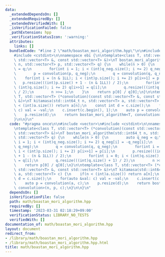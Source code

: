 ```yaml
---
data:
  _extendedDependsOn: []
  _extendedRequiredBy: []
  _extendedVerifiedWith: []
  _isVerificationFailed: false
  _pathExtension: hpp
  _verificationStatusIcon: ':warning:'
  attributes:
    links: []
  bundledCode: "#line 2 \"math/boastan_mori_algorithm.hpp\"\n\n#include <vector>\n\
    #include <cstdint>\n\nnamespace ebi {\n\ntemplate<class T, std::vector<T> (*convolution)(const\
    \ std::vector<T> &, const std::vector<T> &)>\nT bostan_mori_algorithm(std::int64_t\
    \ n, std::vector<T> p, std::vector<T> q) {\n    while(n > 0) {\n        auto q_neg\
    \ = q;\n        for(int i = 1; i < (int)q_neg.size(); i += 2) q_neg[i] = -q_neg[i];\n\
    \        p = convolution(p, q_neg);\n        q = convolution(q, q_neg);\n    \
    \    for(int i = (n & 1LL); i < (int)p.size(); i += 2) p[i>>1] = p[i];\n     \
    \   p.resize(((int)p.size() + 1 - (n & 1LL)) / 2);\n        for(int i = 0; i <\
    \ (int)q.size(); i += 2) q[i>>1] = q[i];\n        q.resize(((int)q.size() + 1)\
    \ / 2);\n        n >>= 1;\n    }\n    return p[0] / q[0];\n}\n\ntemplate<class\
    \ T, std::vector<T> (*convolution)(const std::vector<T> &, const std::vector<T>\
    \ &)>\nT kitamasa(std::int64_t n, std::vector<T> a, std::vector<T> c) {\n    if(n\
    \ < (int)a.size()) return a[n];\n    const int d = c.size();\n    for(auto &val:\
    \ c) val = -val;\n    c.insert(c.begin(), 1);\n    auto p = convolution(a, c);\n\
    \    p.resize(d);\n    return bostan_mori_algorithm<T, convolution>(n, p, c);\n\
    }\n\n}\n"
  code: "#pragma once\n\n#include <vector>\n#include <cstdint>\n\nnamespace ebi {\n\
    \ntemplate<class T, std::vector<T> (*convolution)(const std::vector<T> &, const\
    \ std::vector<T> &)>\nT bostan_mori_algorithm(std::int64_t n, std::vector<T> p,\
    \ std::vector<T> q) {\n    while(n > 0) {\n        auto q_neg = q;\n        for(int\
    \ i = 1; i < (int)q_neg.size(); i += 2) q_neg[i] = -q_neg[i];\n        p = convolution(p,\
    \ q_neg);\n        q = convolution(q, q_neg);\n        for(int i = (n & 1LL);\
    \ i < (int)p.size(); i += 2) p[i>>1] = p[i];\n        p.resize(((int)p.size()\
    \ + 1 - (n & 1LL)) / 2);\n        for(int i = 0; i < (int)q.size(); i += 2) q[i>>1]\
    \ = q[i];\n        q.resize(((int)q.size() + 1) / 2);\n        n >>= 1;\n    }\n\
    \    return p[0] / q[0];\n}\n\ntemplate<class T, std::vector<T> (*convolution)(const\
    \ std::vector<T> &, const std::vector<T> &)>\nT kitamasa(std::int64_t n, std::vector<T>\
    \ a, std::vector<T> c) {\n    if(n < (int)a.size()) return a[n];\n    const int\
    \ d = c.size();\n    for(auto &val: c) val = -val;\n    c.insert(c.begin(), 1);\n\
    \    auto p = convolution(a, c);\n    p.resize(d);\n    return bostan_mori_algorithm<T,\
    \ convolution>(n, p, c);\n}\n\n}\n"
  dependsOn: []
  isVerificationFile: false
  path: math/boastan_mori_algorithm.hpp
  requiredBy: []
  timestamp: '2023-03-31 02:18:29+09:00'
  verificationStatus: LIBRARY_NO_TESTS
  verifiedWith: []
documentation_of: math/boastan_mori_algorithm.hpp
layout: document
redirect_from:
- /library/math/boastan_mori_algorithm.hpp
- /library/math/boastan_mori_algorithm.hpp.html
title: math/boastan_mori_algorithm.hpp
---
```

